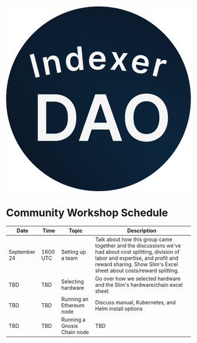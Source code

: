 ![IndexerDAO logo](/IndexerDAOLogo.png)

# Community Workshop Schedule

| Date | Time | Topic | Description |
| --- | --- | --- | --- |
| September 24 | 1600 UTC | Setting up a team | Talk about how this group came together and the discussions we've had about cost splitting, division of labor and expertise, and profit and reward sharing. Show Slim's Excel sheet about costs/reward splitting. |
| TBD | TBD | Selecting hardware | Go over how we selected hardware and the Slim's hardware/chain excel sheet | 
| TBD | TBD | Running an Ethereum node | Discuss manual, Kubernetes, and Helm install options |
| TBD | TBD | Running a Gnosis Chain node | TBD |
